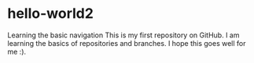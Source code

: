 # hello-world2
Learning the basic navigation
This is my first repository on GitHub. I am learning the basics of repositories and branches. I hope this goes well for me :).
